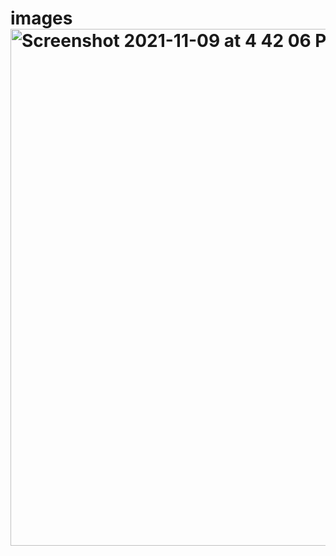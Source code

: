 # images<img width="827" alt="Screenshot 2021-11-09 at 4 42 06 PM" src="https://user-images.githubusercontent.com/74188336/140914634-c58efc4d-1c86-42eb-aa6b-77225ef6b371.png">
